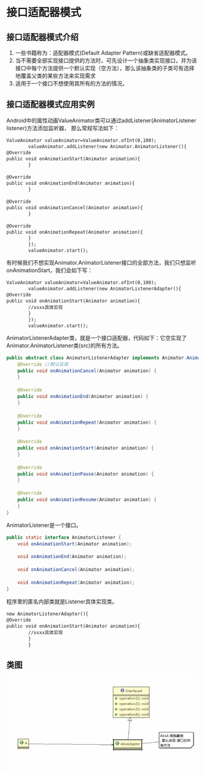 # 接口适配器模式

## 接口适配器模式介绍

1) 一些书籍称为：适配器模式(Default Adapter Pattern)或缺省适配器模式。
2) 当不需要全部实现接口提供的方法时，可先设计一个抽象类实现接口，并为该接口中每个方法提供一个默认实现（空方法），那么该抽象类的子类可有选择地覆盖父类的某些方法来实现需求
3) 适用于一个接口不想使用其所有的方法的情况。

## 接口适配器模式应用实例

Android中的属性动画ValueAnimator类可以通过addListener(AnimatorListener listener)方法添加监听器， 那么常规写法如下：

```
ValueAnimator valueAnimator=ValueAnimator.ofInt(0,100);
        valueAnimator.addListener(new Animator.AnimatorListener(){
@Override
public void onAnimationStart(Animator animation){
        }

@Override
public void onAnimationEnd(Animator animation){
        }

@Override
public void onAnimationCancel(Animator animation){
        }

@Override
public void onAnimationRepeat(Animator animation){
        }
        });
        valueAnimator.start();
```

有时候我们不想实现Animator.AnimatorListener接口的全部方法，我们只想监听onAnimationStart，我们会如下写：

```
ValueAnimator valueAnimator=ValueAnimator.ofInt(0,100);
        valueAnimator.addListener(new AnimatorListenerAdapter(){
@Override
public void onAnimationStart(Animator animation){
        //xxxx具体实现
        }
        });
        valueAnimator.start();
```

AnimatorListenerAdapter类，就是一个接口适配器，代码如下：它空实现了Animator.AnimatorListener类(src)的所有方法。

```java
public abstract class AnimatorListenerAdapter implements Animator.AnimatorListenerAnimator.AnimatorPauseListener {
    @Override //默认实现
    public void onAnimationCancel(Animator animation) {
    }

    @Override
    public void onAnimationEnd(Animator animation) {
    }

    @Override
    public void onAnimationRepeat(Animator animation) {
    }

    @Override
    public void onAnimationStart(Animator animation) {
    }

    @Override
    public void onAnimationPause(Animator animation) {
    }

    @Override
    public void onAnimationResume(Animator animation) {
    }
}
```

AnimatorListener是一个接口。

```java
public static interface AnimatorListener {
    void onAnimationStart(Animator animation);

    void onAnimationEnd(Animator animation);

    void onAnimationCancel(Animator animation);

    void onAnimationRepeat(Animator animation);
}
```

程序里的匿名内部类就是Listener具体实现类。

```
new AnimatorListenerAdapter(){
@Override
public void onAnimationStart(Animator animation){
        //xxxx具体实现
        }
        }
```

## 类图

![img.png](../../../../resources/picture/img18.png)